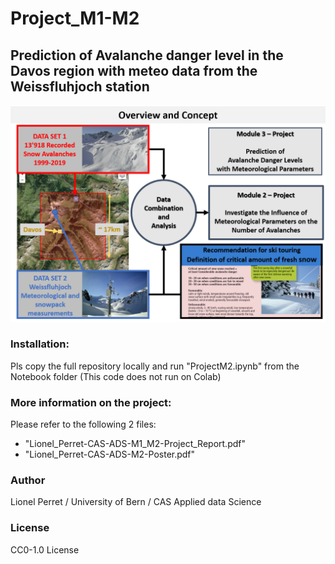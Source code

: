 # Project_M1-M2 


## Prediction of Avalanche danger level in the Davos region with meteo data from the Weissfluhjoch station
![cover image](Printscreen/Image1.png)

### Installation:
Pls copy the full repository locally and run "ProjectM2.ipynb" from the Notebook folder (This code does not run on Colab)


### More information on the project:
Please refer to the following 2 files:
- "Lionel_Perret-CAS-ADS-M1_M2-Project_Report.pdf"
- "Lionel_Perret-CAS-ADS-M2-Poster.pdf"


### Author
Lionel Perret / University of Bern / CAS Applied data Science


### License
CC0-1.0 License

